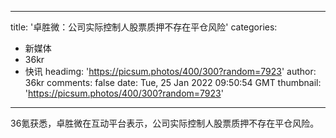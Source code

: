 
---
title: '卓胜微：公司实际控制人股票质押不存在平仓风险'
categories: 
 - 新媒体
 - 36kr
 - 快讯
headimg: 'https://picsum.photos/400/300?random=7923'
author: 36kr
comments: false
date: Tue, 25 Jan 2022 09:50:54 GMT
thumbnail: 'https://picsum.photos/400/300?random=7923'
---

<div>   
36氪获悉，卓胜微在互动平台表示，公司实际控制人股票质押不存在平仓风险。  
</div>
            
